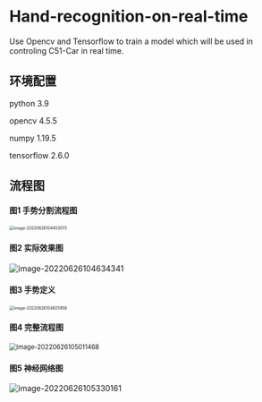 # Hand-recognition-on-real-time
Use Opencv  and Tensorflow to train a model which will be used in controling C51-Car in real time.

## 环境配置

python 3.9

opencv 4.5.5

numpy 1.19.5

tensorflow 2.6.0

## 流程图

#### 图1 手势分割流程图

<img src="C:\Users\DannyBill\Desktop\Hand-recognition-on-real-time\pic\手势分割流程图.png" alt="image-20220626104453073" style="zoom: 50%;" />

#### 图2 实际效果图

![image-20220626104634341](C:\Users\DannyBill\Desktop\Hand-recognition-on-real-time\pic\实验效果图.png)

#### 图3 手势定义

<img src="C:\Users\DannyBill\Desktop\Hand-recognition-on-real-time\pic\手势定义.png" alt="image-20220626104825956" style="zoom:50%;" />

#### 图4 完整流程图

<img src="[C:\Users\DannyBill\Desktop\Hand-recognition-on-real-time\pic\完整流程图.png](https://github.com/assisiannier/Hand-recognition-on-real-time/blob/master/pic/%E5%AE%8C%E6%95%B4%E6%B5%81%E7%A8%8B%E5%9B%BE.png)" alt="image-20220626105011468" style="zoom: 80%;" />

#### 图5 神经网络图

![image-20220626105330161](C:\Users\DannyBill\Desktop\Hand-recognition-on-real-time\pic\神经网络图.png)
